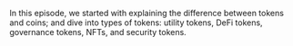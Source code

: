 In this episode, we started with explaining the difference between tokens and coins; and dive into types of tokens: utility tokens, DeFi tokens, governance tokens, NFTs, and security tokens.